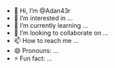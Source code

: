 - 👋 Hi, I’m @Adan43r
- 👀 I’m interested in ...
- 🌱 I’m currently learning ...
- 💞️ I’m looking to collaborate on ...
- 📫 How to reach me ...
- 😄 Pronouns: ...
- ⚡ Fun fact: ...

<!---
Adan43r/Adan43r is a ✨ special ✨ repository because its `README.md` (this file) appears on your GitHub profile.
You can click the Preview link to take a look at your changes.
--->
